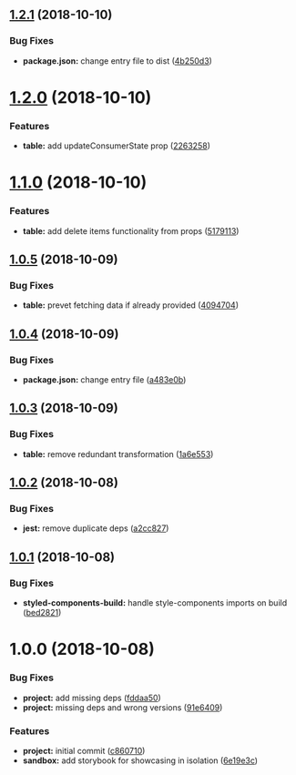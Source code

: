 ## [1.2.1](https://github.com/tillhub/react-table-wrapper/compare/v1.2.0...v1.2.1) (2018-10-10)


### Bug Fixes

* **package.json:** change entry file to dist ([4b250d3](https://github.com/tillhub/react-table-wrapper/commit/4b250d3))

# [1.2.0](https://github.com/tillhub/react-table-wrapper/compare/v1.1.0...v1.2.0) (2018-10-10)


### Features

* **table:** add updateConsumerState prop ([2263258](https://github.com/tillhub/react-table-wrapper/commit/2263258))

# [1.1.0](https://github.com/tillhub/react-table-wrapper/compare/v1.0.5...v1.1.0) (2018-10-10)


### Features

* **table:** add delete items functionality from props ([5179113](https://github.com/tillhub/react-table-wrapper/commit/5179113))

## [1.0.5](https://github.com/tillhub/react-table-wrapper/compare/v1.0.4...v1.0.5) (2018-10-09)


### Bug Fixes

* **table:** prevet fetching data if already provided ([4094704](https://github.com/tillhub/react-table-wrapper/commit/4094704))

## [1.0.4](https://github.com/tillhub/react-table-wrapper/compare/v1.0.3...v1.0.4) (2018-10-09)


### Bug Fixes

* **package.json:** change entry file ([a483e0b](https://github.com/tillhub/react-table-wrapper/commit/a483e0b))

## [1.0.3](https://github.com/tillhub/react-table-wrapper/compare/v1.0.2...v1.0.3) (2018-10-09)


### Bug Fixes

* **table:** remove redundant transformation ([1a6e553](https://github.com/tillhub/react-table-wrapper/commit/1a6e553))

## [1.0.2](https://github.com/tillhub/react-table-wrapper/compare/v1.0.1...v1.0.2) (2018-10-08)


### Bug Fixes

* **jest:** remove duplicate deps ([a2cc827](https://github.com/tillhub/react-table-wrapper/commit/a2cc827))

## [1.0.1](https://github.com/tillhub/react-table-wrapper/compare/v1.0.0...v1.0.1) (2018-10-08)


### Bug Fixes

* **styled-components-build:** handle style-components imports on build ([bed2821](https://github.com/tillhub/react-table-wrapper/commit/bed2821))

# 1.0.0 (2018-10-08)


### Bug Fixes

* **project:** add missing deps ([fddaa50](https://github.com/tillhub/react-table-wrapper/commit/fddaa50))
* **project:** missing deps and wrong versions ([91e6409](https://github.com/tillhub/react-table-wrapper/commit/91e6409))


### Features

* **project:** initial commit ([c860710](https://github.com/tillhub/react-table-wrapper/commit/c860710))
* **sandbox:** add storybook for showcasing in isolation ([6e19e3c](https://github.com/tillhub/react-table-wrapper/commit/6e19e3c))
